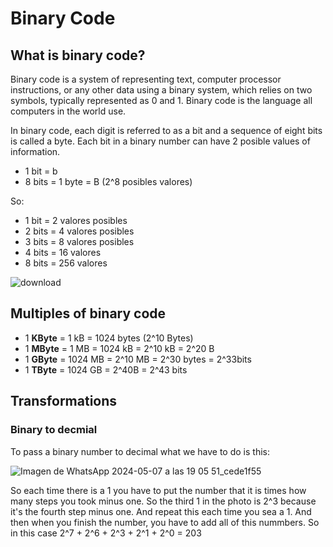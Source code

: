 # Binary Code
## What is binary code?
Binary code is a system of representing text, computer processor instructions, or any other data using a binary system, which relies on two symbols, typically represented as 0 and 1. Binary code is the language all computers in the world use.


In binary code, each digit is referred to as a bit and a sequence of eight bits is called a byte. Each bit in a binary number can have 2 posible values of information. 
- 1 bit = b
- 8 bits = 1 byte = B (2^8 posibles valores)


So:
- 1 bit = 2 valores posibles
- 2 bits = 4 valores posibles
- 3 bits = 8 valores posibles
- 4 bits = 16 valores
- 8 bits = 256 valores 


![download](https://github.com/Spaikyjordi/J25-programming-jordi/assets/144990855/97e6030a-e048-4209-b9cd-09c10c047c97)

## Multiples of binary code
- 1 **KByte** = 1 kB = 1024 bytes (2^10 Bytes)
- 1 **MByte** = 1 MB = 1024 kB = 2^10 kB = 2^20 B
- 1 **GByte** = 1024 MB = 2^10 MB = 2^30 bytes = 2^33bits
- 1 **TByte** = 1024 GB = 2^40B = 2^43 bits
## Transformations
### Binary to decmial
To pass a binary number to decimal what we have to do is this:


![Imagen de WhatsApp 2024-05-07 a las 19 05 51_cede1f55](https://github.com/Spaikyjordi/J25-programming-jordi/assets/144990855/34bb1b44-c383-4eff-9884-31e66aa93800)



So each time there is a 1 you have to put the number that it is times how many steps you took minus one. So the third 1 in the photo is 2^3 because it's the fourth step minus one. And repeat this each time you sea a 1. And then when you finish the number, you have to add all of this nummbers. So in this case 2^7 + 2^6 + 2^3 + 2^1 + 2^0 = 203
